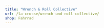 ```yaml
---
title: "Wrench & Roll Collective"
url: /la-crosse/wrench-und-roll-collective/
shop: Fahrrad
---
```

